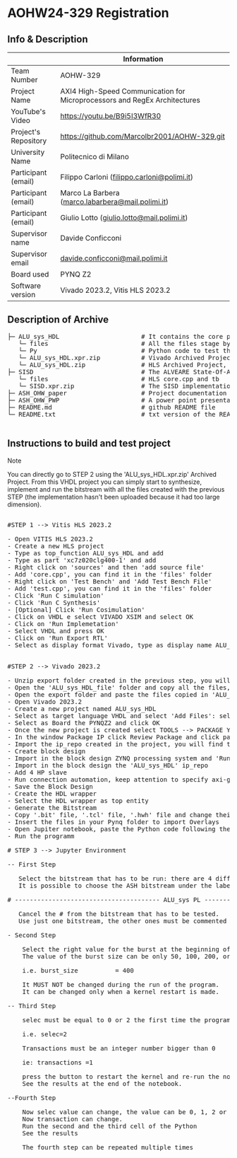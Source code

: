 # AOHW24-329 Registration
## Info & Description

|                         | Information   |
| -------------           | ------------- |
| Team Number             | AOHW-329      |
| Project Name            | AXI4 High-Speed Communication for Microprocessors and RegEx Architectures |
| YouTube's Video         | https://youtu.be/B9i5I3WfR30 |
| Project's Repository    | https://github.com/Marcolbr2001/AOHW-329.git    |
| University Name         | Politecnico di Milano      |
| Participant (email)     | Filippo Carloni (filippo.carloni@polimi.it)      |
| Participant (email)     | Marco La Barbera (marco.labarbera@mail.polimi.it)      |
| Participant (email)     | Giulio Lotto (giulio.lotto@mail.polimi.it)      |
| Supervisor name         | Davide Conficconi      |
| Supervisor email        | davide.conficconi@mail.polimi.it |
| Board used              | PYNQ Z2 |
| Software version        | Vivado 2023.2, Vitis HLS 2023.2 |

## Description of Archive

<pre>
├─ ALU_sys_HDL                      # It contains the core project
   └─ files                         # All the files stage by stage that had been used to build the entire project
   └─ Py                            # Python code to test the Hardware
   └─ ALU_sys_HDL.xpr.zip           # Vivado Archived Project, it has the block design already implemented (synthesis, implementation and bitstream has to be done)
   └─ ALU_sys_HDL.zip               # HLS Archived Project, it has the HLS generated file before our VHDL insertion
├─ SISD                             # The ALVEARE State-Of-Art communication protocol
   └─ files                         # HLS core.cpp and tb
   └─ SISD.xpr.zip                  # The SISD implementation
├─ ASH_OHW_paper                    # Project documentation 
├─ ASH_OHW_PWP                      # A power point presentation of the project
├─ README.md                        # github README file
└─ README.txt                       # txt version of the README

</pre>

## Instructions to build and test project
   
> [!NOTE]
> You can directly go to STEP 2 using the 'ALU_sys_HDL.xpr.zip' Archived Project. From this VHDL project you can simply start to synthesize, implement and run the bitstream with all the files created with the previous STEP (the implementation hasn't been uploaded because it had too large dimension). 

<pre>
   
#STEP 1 --> Vitis HLS 2023.2
   
- Open VITIS HLS 2023.2
- Create a new HLS project
- Type as top_function ALU_sys_HDL and add
- Type as part 'xc7z020clg400-1' and add
- Right click on 'sources' and then 'add source file'
- Add 'core.cpp', you can find it in the 'files' folder
- Right click on 'Test Bench' and 'Add Test Bench File'
- Add 'test.cpp', you can find it in the 'files' folder
- Click 'Run C simulation'
- Click 'Run C Synthesis'
- [Optional] Click 'Run Cosimulation'
- Click on VHDL e select VIVADO XSIM and select OK
- Click on 'Run Implemetation'
- Select VHDL and press OK
- Click on 'Run Export RTL'
- Select as display format Vivado, type as display name ALU_sys_HDL and click OK

   
#STEP 2 --> Vivado 2023.2
   
- Unzip export folder created in the previous step, you will find the same folder already implemented in the 'files' folder, named 'HLS_generated'
- Open the 'ALU_sys_HDL_file' folder and copy all the files, you can find it in the 'files' folder
- Open the export folder and paste the files copied in 'ALU_sys_HDL_file', it will also replace some HLS generated VHDL files
- Open Vivado 2023.2
- Create a new project named ALU_sys_HDL
- Select as target language VHDL and select 'Add Files': select all the files that are in the 'export' folder, where you copy paste also our CHDL code, and click OK
- Select as Board the PYNQZ2 and click OK
- Once the new project is created select TOOLS --> PACKAGE YOUR CURRENT PROJECT --> CLICK NEXT --> SELECT THE LOCATION WHERE TO SAVE THE ip_repo
- In the window Package IP click Review Package and click package IP
- Import the ip_repo created in the project, you will find the same folder already implemented in the 'files' folder, named 'ip_repo' 
- Create block design
- Import in the block design ZYNQ processing system and 'Run Block Automation'
- Import in the block design the 'ALU_sys_HDL' ip_repo
- Add 4 HP slave
- Run connection automation, keep attention to specify axi-gmem_0, axi-gmem_1, axi-gmem_2 and axi-gmem_3 for HP slaves 1, 2 and 3
- Save the Block Design
- Create the HDL wrapper
- Select the HDL wrapper as top entity
- Generate the Bitstream
- Copy '.bit' file, '.tcl' file, '.hwh' file and change their names in 'ALU_sys_HDL_400.bit', 'ALU_sys_HDL_400.tcl' , 'ALU_sys_HDL_400.hwh' and copy them
- Insert the files in your Pynq folder to import Overlays
- Open Jupiter notebook, paste the Python code following the cell order
- Run the programm

# STEP 3 --> Jupyter Environment
   
-- First Step
   
   Select the bitstream that has to be run: there are 4 different bitstreams that can be run.
   It is possible to choose the ASH bitstream under the label:
   
# --------------------------------------- ALU_sys PL ------------------------------------------------ #

   Cancel the # from the bitstream that has to be tested.
   Use just one bitstream, the other ones must be commented on. 

- Second Step

	Select the right value for the burst at the beginning of the program depending on the bitstream used.
	The value of the burst size can be only 50, 100, 200, or 400.

	i.e. burst_size          = 400

	It MUST NOT be changed during the run of the program. 
	It can be changed only when a kernel restart is made. 

-- Third Step
	
	selec must be equal to 0 or 2 the first time the program runs.

	i.e. selec=2
	
	Transactions must be an integer number bigger than 0 

	ie: transactions =1

	press the button to restart the kernel and re-run the notebook.
	See the results at the end of the notebook.
   
--Fourth Step

	Now selec value can change, the value can be 0, 1, 2 or Others.
	Now transaction can change.
	Run the second and the third cell of the Python
	See the results

	The fourth step can be repeated multiple times
</pre>
